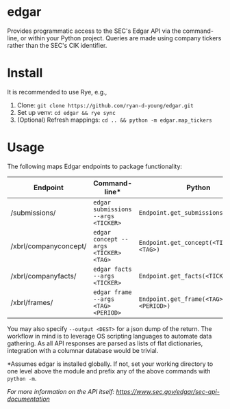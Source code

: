 # edgar

Provides programmatic access to the SEC's Edgar API via the command-line, or within your Python project. Queries are made using company tickers rather than the SEC's CIK identifier.

# Install
It is recommended to use Rye, e.g.,

1. Clone: `git clone https://github.com/ryan-d-young/edgar.git`
2. Set up venv: `cd edgar && rye sync`
3. (Optional) Refresh mappings: `cd .. && python -m edgar.map_tickers`

# Usage
The following maps Edgar endpoints to package functionality:

| Endpoint | Command-line* | Python |
| -------- | ------------ | ------ |
| /submissions/ | `edgar submissions --args <TICKER>` | `Endpoint.get_submissions(<TICKER>)` |
| /xbrl/companyconcept/ | `edgar concept --args <TICKER> <TAG>` | `Endpoint.get_concept(<TICKER>, <TAG>)` |
| /xbrl/companyfacts/ | `edgar facts --args <TICKER>` | `Endpoint.get_facts(<TICKER>)` |
| /xbrl/frames/ | `edgar frame --args <TAG> <PERIOD>` | `Endpoint.get_frame(<TAG>, <PERIOD>)` |

You may also specify `--output <DEST>` for a json dump of the return. The workflow in mind is to leverage OS scripting languages to automate data gathering. As all API responses are parsed as lists of flat dictionaries, integration with a columnar database would be trivial.

*Assumes edgar is installed globally. If not, set your working directory to one level above the module and prefix any of the above commands with `python -m`.

*For more information on the API itself: https://www.sec.gov/edgar/sec-api-documentation*
